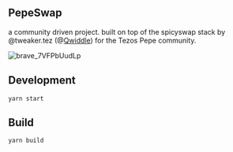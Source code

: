 ## PepeSwap

a community driven project. built on top of the spicyswap stack by @tweaker.tez (@[Qwiddle](https://github.com/Qwiddle)) for the Tezos Pepe community.

![brave_7VFPbUudLp](https://user-images.githubusercontent.com/24196928/233749087-15702e1e-e3ab-45ff-89ae-b99d3010cb34.png)

## Development

`yarn start`


## Build

`yarn build`
